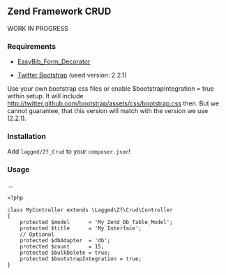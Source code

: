 ## Zend Framework CRUD 

WORK IN PROGRESS

### Requirements

 * [EasyBib_Form_Decorator][deco]

[deco]: https://github.com/easybib/EasyBib_Form_Decorator#readme

 * [Twitter Bootstrap][twitter bootstrap] (used version: 2.2.1)
 
 [twitter bootstrap]: https://github.com/twitter/bootstrap/tags

 Use your own bootstrap css files or enable $bootstrapIntegration = true within setup.
 It will include http://twitter.github.com/bootstrap/assets/css/bootstrap.css then.
 But we cannot guarantee, that this version will match with the version we use (2.2.1).

### Installation

Add `lagged/Zf_Crud` to your `composer.json`!

### Usage

...

    <?php

    class MyController extends \Lagged\Zf\Crud\Controller
    {
        protected $model      = 'My_Zend_Db_Table_Model';
        protected $title      = 'My Interface';
        // Optional
        protected $dbAdapter  = 'db';
        protected $count      = 15;
        protected $bulkDelete = true;
        protected $bootstrapIntegration = true;
    }

